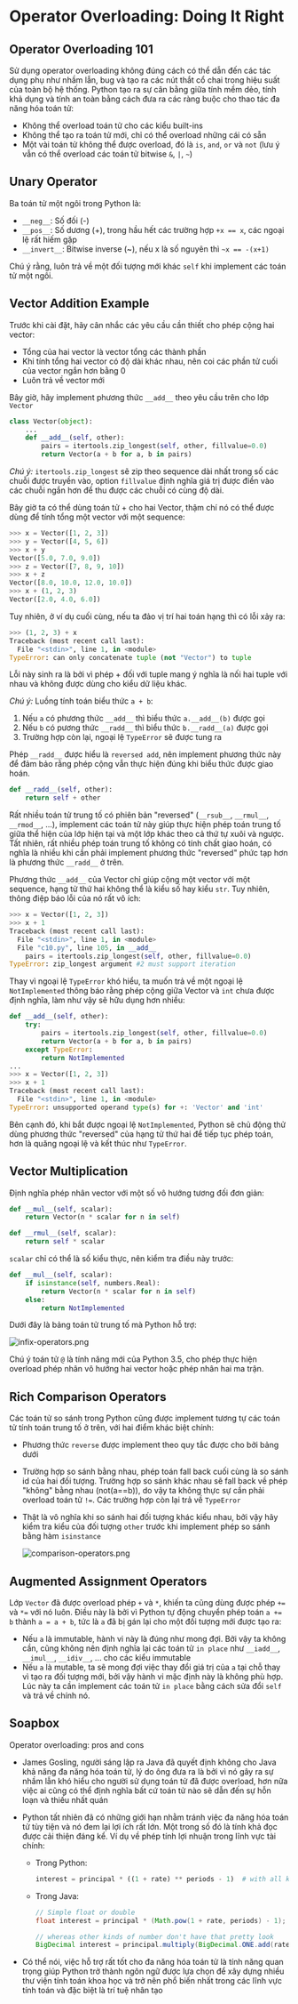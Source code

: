 # Operator Overloading: Doing It Right

## Operator Overloading 101

Sử dụng operator overloading không đúng cách có thể dẫn đến các tác dụng phụ như nhầm lẫn, bug và tạo ra các nút thắt cổ chai trong hiệu suất của toàn bộ hệ thống. Python tạo ra sự cân bằng giữa tính mềm dẻo, tính khả dụng và tính an toàn bằng cách đưa ra các ràng buộc cho thao tác đa năng hóa toán tử:

*   Không thể overload toán tử cho các kiểu built-ins
*   Không thể tạo ra toán tử mới, chỉ có thể overload những cái có sẵn
*   Một vài toán tử không thể được overload, đó là `is`, `and`, `or` và `not` (lưu ý vẫn có thể overload các toán tử bitwise `&`, `|`, `~`)

## Unary Operator

Ba toán tử một ngôi trong Python là:

*   `__neg__`: Số đối (-)
*   `__pos__`: Số dương (+), trong hầu hết các trường hợp `+x == x`, các ngoại lệ rất hiếm gặp
*   `__invert__`: Bitwise inverse (~), nếu x là số nguyên thì `~x == -(x+1)`

Chú ý rằng, luôn trả về một đối tượng mới khác `self` khi implement các toán tử một ngôi.

## Vector Addition Example

Trước khi cài đặt, hãy cân nhắc các yêu cầu cần thiết cho phép cộng hai vector:

*   Tổng của hai vector là vector tổng các thành phần
*   Khi tính tổng hai vector có độ dài khác nhau, nên coi các phần tử cuối của vector ngắn hơn bằng 0
*   Luôn trả về vector mới

Bây giờ, hãy implement phương thức `__add__` theo yêu cầu trên cho lớp `Vector`

```python
class Vector(object):
    ...
    def __add__(self, other):
        pairs = itertools.zip_longest(self, other, fillvalue=0.0)
        return Vector(a + b for a, b in pairs)
```

*Chú ý:* `itertools.zip_longest` sẽ zip theo sequence dài nhất trong số các chuỗi được truyền vào, option `fillvalue` định nghĩa giá trị được điền vào các chuỗi ngắn hơn để thu được các chuỗi có cùng độ dài.

Bây giờ ta có thể dùng toán tử + cho hai Vector, thậm chí nó có thể được dùng để tính tổng một vector với một sequence:

```python
>>> x = Vector([1, 2, 3])
>>> y = Vector([4, 5, 6])
>>> x + y
Vector([5.0, 7.0, 9.0])
>>> z = Vector([7, 8, 9, 10])
>>> x + z
Vector([8.0, 10.0, 12.0, 10.0])
>>> x + (1, 2, 3)
Vector([2.0, 4.0, 6.0])
```

Tuy nhiên, ở ví dụ cuối cùng, nếu ta đảo vị trí hai toán hạng thì có lỗi xảy ra:

```python
>>> (1, 2, 3) + x
Traceback (most recent call last):
  File "<stdin>", line 1, in <module>
TypeError: can only concatenate tuple (not "Vector") to tuple
```
Lỗi này sinh ra là bởi vì phép + đối với tuple mang ý nghĩa là nối hai tuple với nhau và không được dùng cho kiểu dữ liệu khác.

*Chú ý:* Luồng tính toán biểu thức `a + b`:

1.  Nếu `a` có phương thức `__add__` thì biểu thức `a.__add__(b)` được gọi
1.  Nếu `b` có pương thức `__radd__` thì biểu thức `b.__radd__(a)` được gọi
1.  Trường hợp còn lại, ngoại lệ `TypeError` sẽ được tung ra

Phép `__radd__` được hiểu là `reversed add`, nên implement phương thức này để đảm bảo rằng phép cộng vẫn thực hiện đúng khi biểu thức được giao hoán.

```python
def __radd__(self, other):
    return self + other
```
Rất nhiều toán tử trung tố có phiên bản "reversed" (`__rsub__`, `__rmul__`, `__rmod__`, ...), implement các toán tử này giúp thực hiện phép toán trung tố giữa thể hiện của lớp hiện tại và một lớp khác theo cả thứ tự xuôi và ngược. Tất nhiên, rất nhiều phép toán trung tố không có tính chất giao hoán, có nghĩa là nhiều khi cần phải implement phương thức "reversed" phức tạp hơn là phương thức `__radd__` ở trên.

Phương thức `__add__` của Vector chỉ giúp cộng một vector với một sequence, hạng tử thứ hai không thể là kiểu số hay kiểu `str`. Tuy nhiên, thông điệp báo lỗi của nó rất vô ích:

```python
>>> x = Vector([1, 2, 3])
>>> x + 1
Traceback (most recent call last):
  File "<stdin>", line 1, in <module>
  File "c10.py", line 105, in __add__
    pairs = itertools.zip_longest(self, other, fillvalue=0.0)
TypeError: zip_longest argument #2 must support iteration
```

Thay vì ngoại lệ `TypeError` khó hiểu, ta muốn trả về một ngoại lệ `NotImplemented` thông báo rằng phép cộng giữa Vector và `int` chưa được định nghĩa, làm như vậy sẽ hữu dụng hơn nhiều:

```python
def __add__(self, other):
    try:
        pairs = itertools.zip_longest(self, other, fillvalue=0.0)
        return Vector(a + b for a, b in pairs)
    except TypeError:
        return NotImplemented
...
>>> x = Vector([1, 2, 3])
>>> x + 1
Traceback (most recent call last):
  File "<stdin>", line 1, in <module>
TypeError: unsupported operand type(s) for +: 'Vector' and 'int'
```
Bên cạnh đó, khi bắt được ngoại lệ `NotImplemented`, Python sẽ chủ động thử dùng phương thức "reversed" của hạng tử thứ hai để tiếp tục phép toán, hơn là quăng ngoại lệ và kết thúc như `TypeError`.

## Vector Multiplication

Định nghĩa phép nhân vector với một số vô hướng tương đối đơn giản:

```python
def __mul__(self, scalar):
    return Vector(n * scalar for n in self)

def __rmul__(self, scalar):
    return self * scalar
```

`scalar` chỉ có thể là số kiểu thực, nên kiểm tra điều này trước:

```python
def __mul__(self, scalar):
    if isinstance(self, numbers.Real):
        return Vector(n * scalar for n in self)
    else:
        return NotImplemented
```

Dưới đây là bảng toán tử trung tố mà Python hỗ trợ:

![infix-operators.png](./images/infix-operators.png)

Chú ý toán tử `@` là tính năng mới của Python 3.5, cho phép thực hiện overload phép nhân vô hướng hai vector hoặc phép nhân hai ma trận.

## Rich Comparison Operators

Các toán tử so sánh trong Python cũng được implement tương tự các toán tử tính toán trung tố ở trên, với hai điểm khác biệt chính:

*   Phương thức `reverse` được implement theo quy tắc được cho bởi bảng dưới
*   Trường hợp so sánh bằng nhau, phép toán fall back cuối cùng là so sánh id của hai đối tượng. Trường hợp so sánh khác nhau sẽ fall back về phép "không" bằng nhau (not(a==b)), do vậy ta không thực sự cần phải overload toán tử `!=`. Các trường hợp còn lại trả về `TypeError`
*   Thật là vô nghĩa khi so sánh hai đối tượng khác kiểu nhau, bởi vậy hãy kiểm tra kiểu của đối tượng `other` trước khi implement phép so sánh bằng hàm `isinstance`

    ![comparison-operators.png](./images/comparison-operators.png)

## Augmented Assignment Operators

Lớp `Vector` đã được overload phép `+` và `*`, khiến ta cũng dùng được phép `+=` và `*=` với nó luôn. Điều này là bởi vì Python tự động chuyển phép toán `a += b` thành `a = a + b`, tức là `a` đã bị gán lại cho một đối tượng mới được tạo ra:

*   Nếu `a` là immutable, hành vi này là đúng như mong đợi. Bởi vậy ta không cần, cũng không nên định nghĩa lại các toán tử `in place` như `__iadd__`, `__imul__`, `__idiv__`, ... cho các kiểu immutable
*   Nếu `a` là mutable, ta sẽ mong đợi việc thay đổi giá trị của `a` tại chỗ thay vì tạo ra đối tượng mới, bởi vậy hành vi mặc định này là không phù hợp. Lúc này ta cần implement các toán tử `in place` bằng cách sửa đổi `self` và trả về chính nó.

## Soapbox

Operator overloading: pros and cons

*   James Gosling, người sáng lập ra Java đã quyết định không cho Java khả năng đa năng hóa toán tử, lý do ông đưa ra là bởi vì nó gây ra sự nhầm lẫn khó hiểu cho người sử dụng toán tử đã được overload, hơn nữa việc ai cũng có thể định nghĩa bất cứ toán tử nào sẽ dẫn đến sự hỗn loạn và thiếu nhất quán

*   Python tất nhiên đã có những giới hạn nhằm tránh việc đa năng hóa toán tử tùy tiện và nó đem lại lợi ích rất lớn. Một trong số đó là tính khả đọc được cải thiện đáng kể. Ví dụ về phép tính lợi nhuận trong lĩnh vực tài chính:
    *   Trong Python:
        ```python
        interest = principal * ((1 + rate) ** periods - 1)  # with all kinds of numbers that inherit from numbers.Real

    *   Trong Java:
        ```java
        // Simple float or double
        float interest = principal * (Math.pow(1 + rate, periods) - 1);

        // whereas other kinds of number don't have that pretty look
        BigDecimal interest = principal.multiply(BigDecimal.ONE.add(rate).pow(periods).subtract(BigDecimal.ONE));
        ```
*   Có thể nói, việc hỗ trợ rất tốt cho đa năng hóa toán tử là tính năng quan trọng giúp Python trở thành ngôn ngữ được lựa chọn để xây dựng nhiều thư viện tính toán khoa học và trở nên phổ biến nhất trong các lĩnh vực tính toán và đặc biệt là trí tuệ nhân tạo

